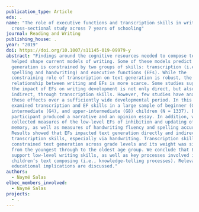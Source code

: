```yaml
---
publication_type: Article
eds: .
name: "The role of executive functions and transcription skills in writing: a
  cross-sectional study across 7 years of schooling"
journal: Reading and Writing
publishing_house: .
year: "2019"
doi: https://doi.org/10.1007/s11145-019-09979-y
abstract: "Findings around the cognitive resources needed to compose text have
  helped shape current models of writing. Some of these models predict that text
  generation is constrained by two groups of skills: transcription (i.e.,
  spelling and handwriting) and executive functions (EFs). While the
  constraining role of transcription on text generation is robust, the
  relationship between writing and EFs is more scarce. Some studies suggest that
  the impact of EFs on writing development is not only direct, but also
  indirect, through transcription skills. However, few studies have analyzed
  these effects over a sufficiently wide developmental period. In this paper, we
  examined transcription and EF skills in a large sample of beginner (G2),
  intermediate (G4), and upper-intermediate (G8) children (N = 1337). Each
  participant produced a narrative and an opinion essay. In addition, we
  collected measures of the low-level EFs of inhibition and updating of working
  memory, as well as measures of handwriting fluency and spelling accuracy.
  Results showed that EFs impacted text generation directly and indirectly via
  transcription skills, especially via handwriting. Transcription skills
  constrained text generation across grade levels and its weight was similar
  from the youngest through to the oldest age group. We conclude that EFs
  support low-level writing skills, as well as key processes involved in
  children’s text composing (i.e., knowledge-telling processes). Relevant
  educational implications are discussed."
authors:
  - Naymé Salas
elbec_members_involved:
  - Naymé Salas
projects:
  - .
---
```

